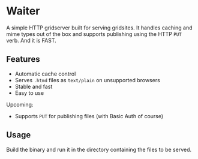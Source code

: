 # Waiter

A simple HTTP gridserver built for serving gridsites. It handles caching and mime types out of the box and supports publishing using the HTTP `PUT` verb. And it is FAST.

## Features

- Automatic cache control
- Serves `.htmd` files as `text/plain` on unsupported browsers
- Stable and fast
- Easy to use

Upcoming:

- Supports `PUT` for publishing files (with Basic Auth of course)

## Usage

Build the binary and run it in the directory containing the files to be served.
